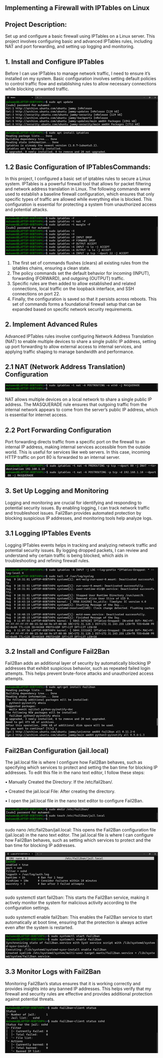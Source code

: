 ## Implementing a Firewall with IPTables on Linux

## Project Description:

Set up and configure a basic firewall using IPTables on a Linux server. This project involves configuring basic and advanced IPTables rules, including NAT and port forwarding, and setting up logging and monitoring.

## 1. Install and Configure IPTables
   
Before I can use IPTables to manage network traffic, I need to ensure it’s installed on my system. Basic configuration involves setting default policies to control traffic flow and establishing rules to allow necessary connections while blocking unwanted traffic.

![pic_1](screenshots/Picture1.png)

![pic_2](screenshots/Picture2.png)

## 1.2 Basic Configuration of IPTablesCommands:
In this project, I configured a basic set of iptables rules to secure a Linux system. IPTables is a powerful firewall tool that allows for packet filtering and network address translation in Linux. The following commands were used to establish a baseline firewall configuration, which ensures that only specific types of traffic are allowed while everything else is blocked. This configuration is essential for protecting a system from unauthorized access and potential attacks.

![pic_3](screenshots/Picture3.png)

1.	The first set of commands flushes (clears) all existing rules from the iptables chains, ensuring a clean state.
2.	The policy commands set the default behavior for incoming (INPUT), forwarding (FORWARD), and outgoing (OUTPUT) traffic.
3.	Specific rules are then added to allow established and related connections, local traffic on the loopback interface, and SSH connections on port 22.
4.	Finally, the configuration is saved so that it persists across reboots.
This set of commands forms a foundational firewall setup that can be expanded based on specific network security requirements.

## 2. Implement Advanced Rules

Advanced IPTables rules involve configuring Network Address Translation (NAT) to enable multiple devices to share a single public IP address, setting up port forwarding to allow external access to internal services, and applying traffic shaping to manage bandwidth and performance.

## 2.1 NAT (Network Address Translation) Configuration

![pic_4](screenshots/Picture4.png)

NAT allows multiple devices on a local network to share a single public IP address. The MASQUERADE rule ensures that outgoing traffic from the internal network appears to come from the server’s public IP address, which is essential for internet access.

## 2.2 Port Forwarding Configuration

Port forwarding directs traffic from a specific port on the firewall to an internal IP address, making internal services accessible from the outside world. This is useful for services like web servers. In this case, incoming HTTP traffic on port 80 is forwarded to an internal server.

![pic_5](screenshots/Picture5.png)

## 3. Set Up Logging and Monitoring
Logging and monitoring are crucial for identifying and responding to potential security issues. By enabling logging, I can track network traffic and troubleshoot issues. Fail2Ban provides automated protection by blocking suspicious IP addresses, and monitoring tools help analyze logs.

## 3.1	Logging IPTables Events

Logging IPTables events helps in tracking and analyzing network traffic and potential security issues. By logging dropped packets, I can review and understand why certain traffic is being blocked, which aids in troubleshooting and refining firewall rules.

![pic_6](screenshots/Picture6.png)

## 3.2 Install and Configure Fail2Ban

Fail2Ban adds an additional layer of security by automatically blocking IP addresses that exhibit suspicious behavior, such as repeated failed login attempts. This helps prevent brute-force attacks and unauthorized access attempts.

![pic_7](screenshots/Picture7.png)

## Fail2Ban Configuration (jail.local)

The jail.local file is where I configure how Fail2Ban behaves, such as specifying which services to protect and setting the ban time for blocking IP addresses. To edit this file in the nano text editor, I follow these steps:

•	Manually Created the Directory: If the /etc/fail2ban/.

•	Created the jail.local File: After creating the directory.

•	I open the jail.local file in the nano text editor to configure Fail2Ban.

![pic_8](screenshots/Picture8.png)

sudo nano /etc/fail2ban/jail.local: This opens the Fail2Ban configuration file (jail.local) in the nano text editor. The jail.local file is where I can configure how Fail2Ban behaves, such as setting which services to protect and the ban time for blocking IP addresses.

![pic_9](screenshots/Picture9.png)

sudo systemctl start fail2ban: This starts the Fail2Ban service, making it actively monitor the system for malicious activity according to the configuration settings.

sudo systemctl enable fail2ban: This enables the Fail2Ban service to start automatically at boot time, ensuring that the protection is always active even after the system is restarted.

![pic_10](screenshots/Picture10.png)

## 3.3 Monitor Logs with Fail2Ban

Monitoring Fail2Ban’s status ensures that it is working correctly and provides insights into any banned IP addresses. This helps verify that my firewall and security rules are effective and provides additional protection against potential threats.

![pic_11](screenshots/Picture11.png)
 





